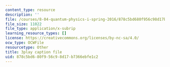 ```yaml
---
content_type: resource
description: ''
file: /courses/8-04-quantum-physics-i-spring-2016/878c5bd680f956c98d17b7366ebfe1c2_kiuwtaprFjk.vtt
file_size: 11022
file_type: application/x-subrip
learning_resource_types: []
license: https://creativecommons.org/licenses/by-nc-sa/4.0/
ocw_type: OCWFile
resourcetype: Other
title: 3play caption file
uid: 878c5bd6-80f9-56c9-8d17-b7366ebfe1c2
---
```

